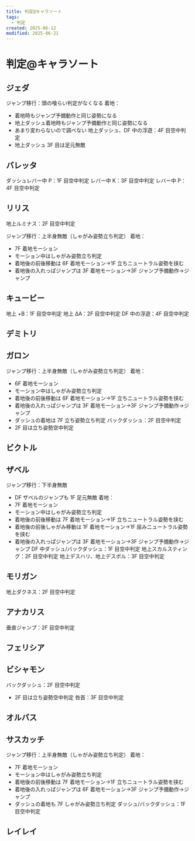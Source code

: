 ```yaml
---
title: 判定@キャラソート
tags:
  - 判定
created: 2025-06-12
modified: 2025-06-21
---
```


# 判定@キャラソート

## ジェダ

ジャンプ移行：頭の喰らい判定がなくなる
着地：
- 着地時もジャンプ予備動作と同じ姿勢になる
- 地上ダッシュ着地時もジャンプ予備動作と同じ姿勢になる
- あまり変わらないので調べない
地上ダッシュ、DF 中の浮遊：4F 目空中判定
- 地上ダッシュ 3F 目は足元無敵
## バレッタ

ダッシュレバー中 P：1F 目空中判定
レバー中 K：3F 目空中判定
レバー中 P：4F 目空中判定

## リリス
地上ルミナス：2F 目空中判定

ジャンプ移行：上半身無敵（しゃがみ姿勢立ち判定）
着地：
- 7F 着地モーション
- モーション中はしゃがみ姿勢立ち判定
- 着地後の前後移動は 6F 着地モーション→1F 立ちニュートラル姿勢を挟む
- 着地後の入れっぱジャンプは 3F 着地モーション→3F ジャンプ予備動作→ジャンプ

## キュービー

地上 +B：1F 目空中判定
地上 ΔA：2F 目空中判定
DF 中の浮遊：4F 目空中判定

## デミトリ

## ガロン

ジャンプ移行：上半身無敵（しゃがみ姿勢立ち判定）
着地：
- 6F 着地モーション
- モーション中はしゃがみ姿勢立ち判定
- 着地後の前後移動は 6F 着地モーション→1F 立ちニュートラル姿勢を挟む
- 着地後の入れっぱジャンプは 3F 着地モーション→3F ジャンプ予備動作→ジャンプ
- ダッシュの着地は 7F 立ち姿勢立ち判定
バックダッシュ：2F 目空中判定
- 2F 目は立ち姿勢空中判定
## ビクトル

## ザベル

ジャンプ移行：下半身無敵
- DF ザベルのジャンプも 1F 足元無敵
着地：
- 7F 着地モーション
- モーション中はしゃがみ姿勢立ち判定
- 着地後の前後移動は 7F 着地モーション→1F 立ちニュートラル姿勢を挟む
- 着地後の前後しゃがみ移動は 1F 着地モーション→1F 屈みニュートラル姿勢を挟む
- 着地後の入れっぱジャンプは 3F 着地モーション→3F ジャンプ予備動作→ジャンプ
DF 中ダッシュ/バックダッシュ：1F 目空中判定
地上スカルスティング：2F 目空中判定
地上デスハリ、地上デスボル：3F 目空中判定

## モリガン

地上ダクネス：2F 目空中判定
## アナカリス

垂直ジャンプ：2F 目空中判定
## フェリシア

## ビシャモン

バックダッシュ：2F 目空中判定
- 2F 目は立ち姿勢空中判定
咎首：3F 目空中判定
## オルバス

## サスカッチ

ジャンプ移行：上半身無敵（しゃがみ姿勢立ち判定）
着地：
- 7F 着地モーション
- モーション中はしゃがみ姿勢立ち判定
- 着地後の前後移動は 7F 着地モーション→1F 立ちニュートラル姿勢を挟む
 - 着地後の入れっぱジャンプは 6F 着地モーション→3F ジャンプ予備動作→ジャンプ
- ダッシュの着地も 7F しゃがみ姿勢立ち判定
ダッシュ/バックダッシュ：1F 目空中判定

## レイレイ



